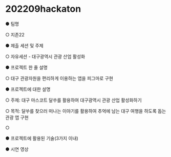 # 202209hackaton

● 팀명

  ○ 지존22
  
  
● 제출 세션 및 주제

  ○ 자유세션 - 대구광역시 관광 산업 활성화
  
  
● 프로젝트 한 줄 설명

  ○ 대구 관광자원을 편리하게 이용하는 앱을 피그마로 구현


● 프로젝트에 대한 설명

  ○ 주제: 대구 마스코트 달쑤를 활용하여 대구광역시 관광 산업 활성화하기
  
  ○ 목적: 달쑤를 찾으러 떠나는 이야기를 활용하여 추억에 남는 대구 여행을 하도록 돕는 관광 앱 구현
  
  ○
  
● 프로젝트에 활용된 기술(3가지 이내)

● 시연 영상

